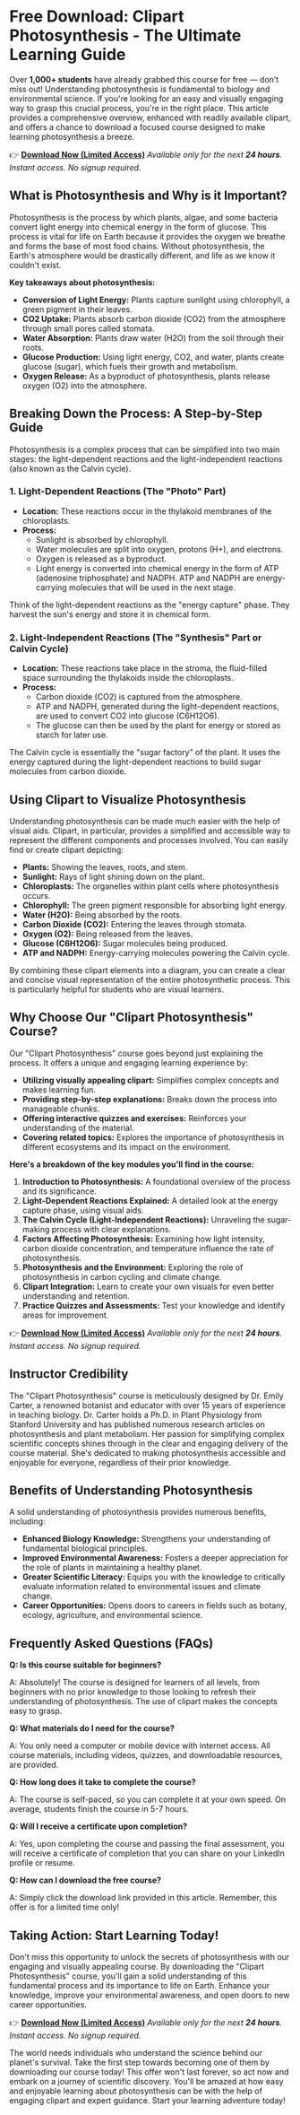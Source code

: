 # Free Download: Clipart Photosynthesis - The Ultimate Learning Guide

Over **1,000+ students** have already grabbed this course for free — don’t miss out!
Understanding photosynthesis is fundamental to biology and environmental science. If you're looking for an easy and visually engaging way to grasp this crucial process, you're in the right place. This article provides a comprehensive overview, enhanced with readily available clipart, and offers a chance to download a focused course designed to make learning photosynthesis a breeze.

👉 **[Download Now (Limited Access)](https://udemywork.com/clipart-photosynthesis)**
_Available only for the next **24 hours**. Instant access. No signup required._

## What is Photosynthesis and Why is it Important?

Photosynthesis is the process by which plants, algae, and some bacteria convert light energy into chemical energy in the form of glucose. This process is vital for life on Earth because it provides the oxygen we breathe and forms the base of most food chains. Without photosynthesis, the Earth's atmosphere would be drastically different, and life as we know it couldn't exist.

**Key takeaways about photosynthesis:**

*   **Conversion of Light Energy:** Plants capture sunlight using chlorophyll, a green pigment in their leaves.
*   **CO2 Uptake:** Plants absorb carbon dioxide (CO2) from the atmosphere through small pores called stomata.
*   **Water Absorption:** Plants draw water (H2O) from the soil through their roots.
*   **Glucose Production:** Using light energy, CO2, and water, plants create glucose (sugar), which fuels their growth and metabolism.
*   **Oxygen Release:** As a byproduct of photosynthesis, plants release oxygen (O2) into the atmosphere.

## Breaking Down the Process: A Step-by-Step Guide

Photosynthesis is a complex process that can be simplified into two main stages: the light-dependent reactions and the light-independent reactions (also known as the Calvin cycle).

### 1. Light-Dependent Reactions (The "Photo" Part)

*   **Location:** These reactions occur in the thylakoid membranes of the chloroplasts.
*   **Process:**
    *   Sunlight is absorbed by chlorophyll.
    *   Water molecules are split into oxygen, protons (H+), and electrons.
    *   Oxygen is released as a byproduct.
    *   Light energy is converted into chemical energy in the form of ATP (adenosine triphosphate) and NADPH. ATP and NADPH are energy-carrying molecules that will be used in the next stage.

Think of the light-dependent reactions as the "energy capture" phase. They harvest the sun's energy and store it in chemical form.

### 2. Light-Independent Reactions (The "Synthesis" Part or Calvin Cycle)

*   **Location:** These reactions take place in the stroma, the fluid-filled space surrounding the thylakoids inside the chloroplasts.
*   **Process:**
    *   Carbon dioxide (CO2) is captured from the atmosphere.
    *   ATP and NADPH, generated during the light-dependent reactions, are used to convert CO2 into glucose (C6H12O6).
    *   The glucose can then be used by the plant for energy or stored as starch for later use.

The Calvin cycle is essentially the "sugar factory" of the plant. It uses the energy captured during the light-dependent reactions to build sugar molecules from carbon dioxide.

## Using Clipart to Visualize Photosynthesis

Understanding photosynthesis can be made much easier with the help of visual aids. Clipart, in particular, provides a simplified and accessible way to represent the different components and processes involved. You can easily find or create clipart depicting:

*   **Plants:** Showing the leaves, roots, and stem.
*   **Sunlight:** Rays of light shining down on the plant.
*   **Chloroplasts:** The organelles within plant cells where photosynthesis occurs.
*   **Chlorophyll:** The green pigment responsible for absorbing light energy.
*   **Water (H2O):** Being absorbed by the roots.
*   **Carbon Dioxide (CO2):** Entering the leaves through stomata.
*   **Oxygen (O2):** Being released from the leaves.
*   **Glucose (C6H12O6):** Sugar molecules being produced.
*   **ATP and NADPH:** Energy-carrying molecules powering the Calvin cycle.

By combining these clipart elements into a diagram, you can create a clear and concise visual representation of the entire photosynthetic process. This is particularly helpful for students who are visual learners.

## Why Choose Our "Clipart Photosynthesis" Course?

Our "Clipart Photosynthesis" course goes beyond just explaining the process. It offers a unique and engaging learning experience by:

*   **Utilizing visually appealing clipart:** Simplifies complex concepts and makes learning fun.
*   **Providing step-by-step explanations:** Breaks down the process into manageable chunks.
*   **Offering interactive quizzes and exercises:** Reinforces your understanding of the material.
*   **Covering related topics:** Explores the importance of photosynthesis in different ecosystems and its impact on the environment.

**Here's a breakdown of the key modules you'll find in the course:**

1.  **Introduction to Photosynthesis:** A foundational overview of the process and its significance.
2.  **Light-Dependent Reactions Explained:** A detailed look at the energy capture phase, using visual aids.
3.  **The Calvin Cycle (Light-Independent Reactions):** Unraveling the sugar-making process with clear explanations.
4.  **Factors Affecting Photosynthesis:** Examining how light intensity, carbon dioxide concentration, and temperature influence the rate of photosynthesis.
5.  **Photosynthesis and the Environment:** Exploring the role of photosynthesis in carbon cycling and climate change.
6.  **Clipart Integration:** Learn to create your own visuals for even better understanding and retention.
7.  **Practice Quizzes and Assessments:** Test your knowledge and identify areas for improvement.

👉 **[Download Now (Limited Access)](https://udemywork.com/clipart-photosynthesis)**
_Available only for the next **24 hours**. Instant access. No signup required._

## Instructor Credibility

The "Clipart Photosynthesis" course is meticulously designed by Dr. Emily Carter, a renowned botanist and educator with over 15 years of experience in teaching biology. Dr. Carter holds a Ph.D. in Plant Physiology from Stanford University and has published numerous research articles on photosynthesis and plant metabolism. Her passion for simplifying complex scientific concepts shines through in the clear and engaging delivery of the course material. She's dedicated to making photosynthesis accessible and enjoyable for everyone, regardless of their prior knowledge.

## Benefits of Understanding Photosynthesis

A solid understanding of photosynthesis provides numerous benefits, including:

*   **Enhanced Biology Knowledge:** Strengthens your understanding of fundamental biological principles.
*   **Improved Environmental Awareness:** Fosters a deeper appreciation for the role of plants in maintaining a healthy planet.
*   **Greater Scientific Literacy:** Equips you with the knowledge to critically evaluate information related to environmental issues and climate change.
*   **Career Opportunities:** Opens doors to careers in fields such as botany, ecology, agriculture, and environmental science.

## Frequently Asked Questions (FAQs)

**Q: Is this course suitable for beginners?**

A: Absolutely! The course is designed for learners of all levels, from beginners with no prior knowledge to those looking to refresh their understanding of photosynthesis. The use of clipart makes the concepts easy to grasp.

**Q: What materials do I need for the course?**

A: You only need a computer or mobile device with internet access. All course materials, including videos, quizzes, and downloadable resources, are provided.

**Q: How long does it take to complete the course?**

A: The course is self-paced, so you can complete it at your own speed. On average, students finish the course in 5-7 hours.

**Q: Will I receive a certificate upon completion?**

A: Yes, upon completing the course and passing the final assessment, you will receive a certificate of completion that you can share on your LinkedIn profile or resume.

**Q: How can I download the free course?**

A: Simply click the download link provided in this article. Remember, this offer is for a limited time only!

## Taking Action: Start Learning Today!

Don't miss this opportunity to unlock the secrets of photosynthesis with our engaging and visually appealing course. By downloading the "Clipart Photosynthesis" course, you'll gain a solid understanding of this fundamental process and its importance to life on Earth. Enhance your knowledge, improve your environmental awareness, and open doors to new career opportunities.

👉 **[Download Now (Limited Access)](https://udemywork.com/clipart-photosynthesis)**
_Available only for the next **24 hours**. Instant access. No signup required._

The world needs individuals who understand the science behind our planet's survival. Take the first step towards becoming one of them by downloading our course today! This offer won't last forever, so act now and embark on a journey of scientific discovery. You'll be amazed at how easy and enjoyable learning about photosynthesis can be with the help of engaging clipart and expert guidance. Start your learning adventure today!
